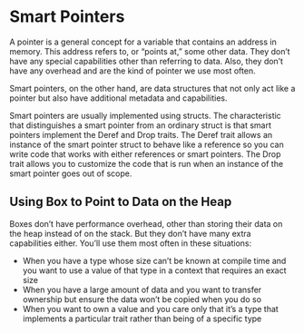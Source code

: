 # Smart Pointers
A pointer is a general concept for a variable that contains an address in memory. This address refers to, or “points at,” some other data. 
They don’t have any special capabilities other than referring to data. Also, they don’t have any overhead and are the kind of pointer we use most often.

Smart pointers, on the other hand, are data structures that not only act like a pointer but also have additional metadata and capabilities.

Smart pointers are usually implemented using structs. 
The characteristic that distinguishes a smart pointer from an ordinary struct is that smart pointers implement the Deref and Drop traits. 
The Deref trait allows an instance of the smart pointer struct to behave like a reference so you can write code that works with either references or smart pointers. 
The Drop trait allows you to customize the code that is run when an instance of the smart pointer goes out of scope.

## Using Box<T> to Point to Data on the Heap
Boxes don’t have performance overhead, other than storing their data on the heap instead of on the stack. But they don’t have many extra capabilities either. You’ll use them most often in these situations:

* When you have a type whose size can’t be known at compile time and you want to use a value of that type in a context that requires an exact size
* When you have a large amount of data and you want to transfer ownership but ensure the data won’t be copied when you do so
* When you want to own a value and you care only that it’s a type that implements a particular trait rather than being of a specific type
